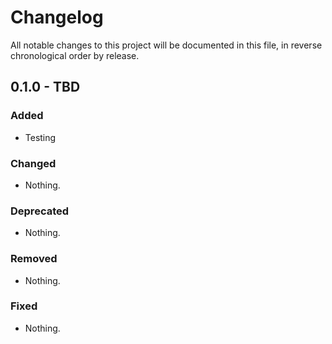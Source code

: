 # Changelog

All notable changes to this project will be documented in this file, in reverse chronological order by release.

## 0.1.0 - TBD

### Added

- Testing

### Changed

- Nothing.

### Deprecated

- Nothing.

### Removed

- Nothing.

### Fixed

- Nothing.
